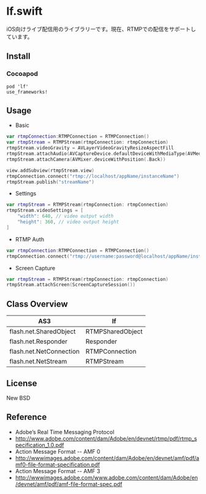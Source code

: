 # lf.swift
iOS向けライブ配信用のライブラリーです。現在、RTMPでの配信をサポートしています。

## Install
### Cocoapod
    pod 'lf'
    use_frameworks!

## Usage
* Basic
```swift
var rtmpConnection:RTMPConnection = RTMPConnection()
var rtmpStream = RTMPStream(rtmpConnection: rtmpConnection)
rtmpStream.videoGravity = AVLayerVideoGravityResizeAspectFill
rtmpStream.attachAudio(AVCaptureDevice.defaultDeviceWithMediaType(AVMediaTypeAudio))
rtmpStream.attachCamera(AVMixer.deviceWithPosition(.Back))

view.addSubview(rtmpStream.view)
rtmpConnection.connect("rtmp://localhost/appName/instanceName")
rtmpStream.publish("streamName")
```
* Settings
```swift
var rtmpStream = RTMPStream(rtmpConnection: rtmpConnection)
rtmpStream.videoSettings = [
    "width": 640, // video output width
    "height": 360, // video output height
]
```
* RTMP Auth
```swift
var rtmpConnection:RTMPConnection = RTMPConnection()
rtmpConnection.connect("rtmp://username:password@localhost/appName/instanceName")
```
* Screen Capture
```swift
var rtmpStream = RTMPStream(rtmpConnection: rtmpConnection)
rtmpStream.attachScreen(ScreenCaptureSession())
```

## Class Overview
|AS3|lf|
|----|----|
|flash.net.SharedObject|RTMPSharedObject|
|flash.net.Responder|Responder|
|flash.net.NetConnection|RTMPConnection|
|flash.net.NetStream|RTMPStream|

## License
New BSD

## Reference
* Adobe’s Real Time Messaging Protocol
 * http://www.adobe.com/content/dam/Adobe/en/devnet/rtmp/pdf/rtmp_specification_1.0.pdf
* Action Message Format -- AMF 0
 * http://wwwimages.adobe.com/content/dam/Adobe/en/devnet/amf/pdf/amf0-file-format-specification.pdf
* Action Message Format -- AMF 3 
 * http://wwwimages.adobe.com/www.adobe.com/content/dam/Adobe/en/devnet/amf/pdf/amf-file-format-spec.pdf
